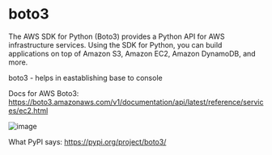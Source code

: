 # boto3

The AWS SDK for Python (Boto3) provides a Python API for AWS infrastructure services. Using the SDK for Python, you can build applications on top of Amazon S3, Amazon EC2, Amazon DynamoDB, and more.


boto3 - helps in eastablishing base to console

Docs for AWS Boto3: https://boto3.amazonaws.com/v1/documentation/api/latest/reference/services/ec2.html

![image](https://github.com/TauqeerAhmad5201/boto3/assets/68806440/31577862-b23a-4cae-a741-fec23027fe13)

What PyPI says: 
https://pypi.org/project/boto3/
